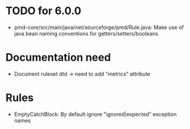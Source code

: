 # TODO for 6.0.0

*   pmd-core/src/main/java/net/sourceforge/pmd/Rule.java:
    Make use of java bean naming conventions for getters/setters/booleans

# Documentation need

*   Document ruleset dtd
    -> need to add "metrics" attribute
    

# Rules

*   EmptyCatchBlock: By default ignore "ignored|expected" exception names
